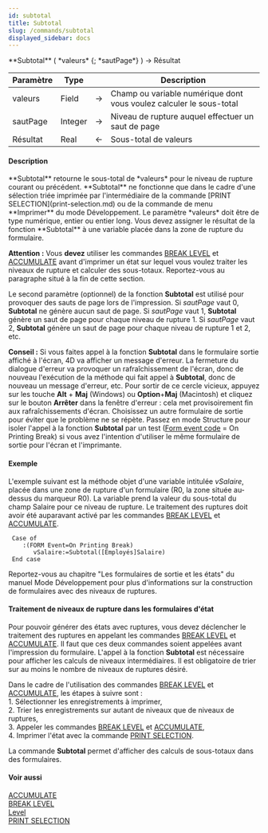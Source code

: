 ```yaml
---
id: subtotal
title: Subtotal
slug: /commands/subtotal
displayed_sidebar: docs
---
```


<!--REF #_command_.Subtotal.Syntax-->**Subtotal** ( *valeurs* {; *sautPage*} ) -> Résultat<!-- END REF-->
<!--REF #_command_.Subtotal.Params-->
| Paramètre | Type |  | Description |
| --- | --- | --- | --- |
| valeurs | Field | &rarr; | Champ ou variable numérique dont vous voulez calculer le sous-total |
| sautPage | Integer | &rarr; | Niveau de rupture auquel effectuer un saut de page |
| Résultat | Real | &larr; | Sous-total de valeurs |

<!-- END REF-->

#### Description 

<!--REF #_command_.Subtotal.Summary-->**Subtotal** retourne le sous-total de *valeurs* pour le niveau de rupture courant ou précédent.<!-- END REF--> **Subtotal** ne fonctionne que dans le cadre d'une sélection triée imprimée par l'intermédiaire de la commande [PRINT SELECTION](print-selection.md) ou de la commande de menu **Imprimer** du mode Développement. Le paramètre *valeurs* doit être de type numérique, entier ou entier long. Vous devez assigner le résultat de la fonction **Subtotal** à une variable placée dans la zone de rupture du formulaire.

**Attention :** Vous **devez** utiliser les commandes [BREAK LEVEL](break-level.md) et [ACCUMULATE](accumulate.md) avant d'imprimer un état sur lequel vous voulez traiter les niveaux de rupture et calculer des sous-totaux. Reportez-vous au paragraphe situé à la fin de cette section.

Le second paramètre (optionnel) de la fonction **Subtotal** est utilisé pour provoquer des sauts de page lors de l'impression. Si *sautPage* vaut 0, **Subtotal** ne génère aucun saut de page. Si *sautPage* vaut 1, **Subtotal** génère un saut de page pour chaque niveau de rupture 1\. Si *sautPage* vaut 2, **Subtotal** génère un saut de page pour chaque niveau de rupture 1 et 2, etc.

**Conseil :** Si vous faites appel à la fonction **Subtotal** dans le formulaire sortie affiché à l'écran, 4D va afficher un message d'erreur. La fermeture du dialogue d'erreur va provoquer un rafraîchissement de l'écran, donc de nouveau l'exécution de la méthode qui fait appel à **Subtotal**, donc de nouveau un message d'erreur, etc. Pour sortir de ce cercle vicieux, appuyez sur les touche **Alt** + **Maj** (Windows) ou **Option**+**Maj** (Macintosh) et cliquez sur le bouton **Arrêter** dans la fenêtre d'erreur : cela met provisoirement fin aux rafraîchissements d'écran. Choisissez un autre formulaire de sortie pour éviter que le problème ne se répète. Passez en mode Structure pour isoler l'appel à la fonction **Subtotal** par un test ([Form event code](form-event-code.md) \= On Printing Break) si vous avez l'intention d'utiliser le même formulaire de sortie pour l'écran et l'imprimante.

#### Exemple 

L'exemple suivant est la méthode objet d'une variable intitulée *vSalaire*, placée dans une zone de rupture d'un formulaire (R0, la zone située au-dessus du marqueur R0). La variable prend la valeur du sous-total du champ Salaire pour ce niveau de rupture. Le traitement des ruptures doit avoir été auparavant activé par les commandes [BREAK LEVEL](break-level.md) et [ACCUMULATE](accumulate.md).

```4d
 Case of
    :(FORM Event=On Printing Break)
       vSalaire:=Subtotal([Employés]Salaire)
 End case
```

Reportez-vous au chapitre "Les formulaires de sortie et les états" du manuel Mode Développement pour plus d'informations sur la construction de formulaires avec des niveaux de ruptures.

#### Traitement de niveaux de rupture dans les formulaires d'état 

Pour pouvoir générer des états avec ruptures, vous devez déclencher le traitement des ruptures en appelant les commandes [BREAK LEVEL](break-level.md) et [ACCUMULATE](accumulate.md). Il faut que ces deux commandes soient appelées avant l'impression du formulaire. L'appel à la fonction **Subtotal** est nécessaire pour afficher les calculs de niveaux intermédiaires. Il est obligatoire de trier sur au moins le nombre de niveaux de ruptures désiré.

Dans le cadre de l'utilisation des commandes [BREAK LEVEL](break-level.md) et [ACCUMULATE](accumulate.md), les étapes à suivre sont :  
1\. Sélectionner les enregistrements à imprimer,  
2\. Trier les enregistrements sur autant de niveaux que de niveaux de ruptures,  
3\. Appeler les commandes [BREAK LEVEL](break-level.md) et [ACCUMULATE](accumulate.md),  
4\. Imprimer l'état avec la commande [PRINT SELECTION](print-selection.md).

La commande **Subtotal** permet d'afficher des calculs de sous-totaux dans des formulaires.

#### Voir aussi 

[ACCUMULATE](accumulate.md)  
[BREAK LEVEL](break-level.md)  
[Level](level.md)  
[PRINT SELECTION](print-selection.md)  